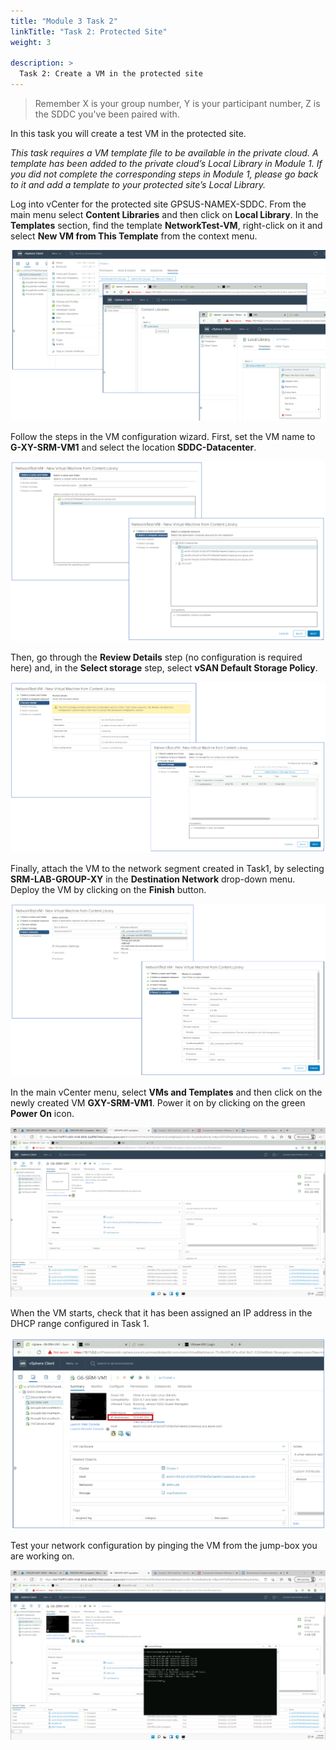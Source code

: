 ```yaml
---
title: "Module 3 Task 2"
linkTitle: "Task 2: Protected Site"
weight: 3

description: >
  Task 2: Create a VM in the protected site
---
```




>Remember X is your group number, Y is your participant number, Z is the SDDC you've been paired with.

In this task you will create a test VM in the protected site.

*This task requires a VM template file to be available in the private cloud. A
template has been added to the private cloud’s Local Library in Module 1. If you
did not complete the corresponding steps in Module 1, please go back to it and
add a template to your protected site’s Local Library.*

Log into vCenter for the protected site GPSUS-NAMEX-SDDC. From the main menu
select **Content Libraries** and then click on **Local Library**. In the **Templates**
section, find the template **NetworkTest-VM**, right-click on it and select **New
VM from This Template** from the context menu.

![](e0eed977a780948438f1feabdadca181.png)

Follow the steps in the VM configuration wizard. First, set the VM name to **G-XY-SRM-VM1** and select the location **SDDC-Datacenter**.

![](af10b25e4315bbae52b4356e3b088d80.png)

Then, go through the **Review Details** step (no configuration is required here)
and, in the **Select storage** step, select **vSAN Default Storage Policy**.

![](fc5cc689dc8c6093f53c50f12c5f733a.png)

Finally, attach the VM to the network segment created in Task1, by selecting
**SRM-LAB-GROUP-XY** in the **Destination Network** drop-down menu. Deploy the VM by clicking on the **Finish** button.

![](bc719a8326876c91827c186e7b47183b.png)

In the main vCenter menu, select **VMs and Templates** and then click on the newly
created VM **GXY-SRM-VM1**. Power it on by clicking on the green **Power On** icon.

![](b354049252367e3210c7680337af984f.png)

When the VM starts, check that it has been assigned an IP address in the DHCP
range configured in Task 1.

![](96f56838bed0f88643da6f8f3a9770d1.png)

Test your network configuration by pinging the VM from the jump-box you are
working on.

![](e61ddb7e9c1c22afca8eacc835eba309.png)

